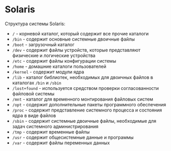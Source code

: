 # Solaris

Структура системы Solaris:

- `/` - корневой каталог, который содержит все прочие каталоги
- `/bin` - содержит основные системные двоичные файлы
- `/boot` - загрузочный каталог
- `/dev` - содержит файлы устройств, которые представляют физические и логические устройства
- `/etc` - содержит файлы конфигурации системы
- `/home` - домашние каталоги пользователей
- `/kernel` - содержит модули ядра
- `/lib` - каталог библиотек, необходимых для двоичных файлов в каталогах `/bin` и `/sbin`
- `/lost+found` - используется средством проверки согласованности файловой системы
- `/mnt` - каталог для временного монтирования файловых систем
- `/opt` - содержит дополнительные пакеты программного обеспечения
- `/proc` - содержит представление системного процесса и состояния ядра в виде файлов
- `/sbin` - содержит системные двоичные файлы, необходимые для задач системного администрирования
- `/tmp` - содержит временные файлы
- `/usr` - содержит общесистемные данные и программы
- `/var` - содержит файлы переменных данных